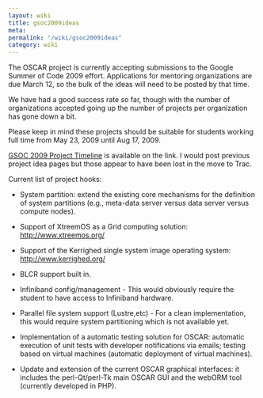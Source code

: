 ```yaml
---
layout: wiki
title: gsoc2009ideas
meta: 
permalink: "/wiki/gsoc2009ideas"
category: wiki
---
```

<!-- Name: gsoc2009ideas -->
<!-- Version: 5 -->
<!-- Author: valleegr -->

The OSCAR project is currently accepting submissions to the Google Summer of Code 2009 effort.  Applications for mentoring organizations are due March 12, so the bulk of the ideas will need to be posted by that time.

We have had a good success rate so far, though with the number of organizations accepted going up the number of projects per organization has gone down a bit.

Please keep in mind these projects should be suitable for students working full time from May 23, 2009 until Aug 17, 2009.

[GSOC 2009 Project Timeline](http://code.google.com/opensource/gsoc/2009/faqs.html#0_1_timeline_5354032302481437_) is available on the link.  I would post previous project idea pages but those appear to have been lost in the move to Trac.

Current list of project hooks:

 * System partition: extend the existing core mechanisms for the definition of system partitions (e.g., meta-data server versus data server versus compute nodes).

 * Support of XtreemOS as a Grid computing solution: http://www.xtreemos.org/

 * Support of the Kerrighed single system image operating system: http://www.kerrighed.org/

 * BLCR support built in.

 * Infiniband config/management - This would obviously require the student to have access to Infiniband hardware.

 * Parallel file system support (Lustre,etc) - For a clean implementation, this would require system partitioning which is not available yet.

 * Implementation of a automatic testing solution for OSCAR: automatic execution of unit tests with developer notifications via emails; testing based on virtual machines (automatic deployment of virtual machines).

 * Update and extension of the current OSCAR graphical interfaces: it includes the perl-Qt/perl-Tk main OSCAR GUI and the webORM tool (currently developed in PHP).